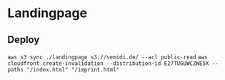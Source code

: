 # Landingpage

## Deploy

`aws s3 sync ./landingpage s3://vemidi.de/ --acl public-read`
`aws cloudfront create-invalidation --distribution-id E27TUGUWCZWE5X --paths "/index.html" "/imprint.html"`
